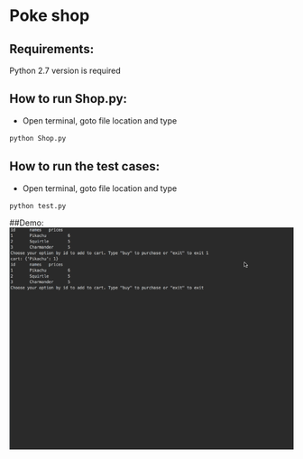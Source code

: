 
Poke shop
===================

Requirements:
-------------

Python 2.7 version is required 


How to run Shop.py:
-------------------

- Open terminal, goto file location and type
```python
python Shop.py
```

How to run the test cases:
-------------------

- Open terminal, goto file location and type
```python
python test.py
```

##Demo:
![Video walkthrough](pokemon_shopping.gif)


